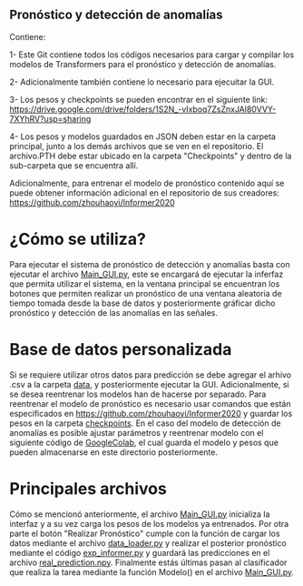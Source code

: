 ## Pronóstico y detección de anomalías

Contiene:

1- Este Git contiene todos los códigos necesarios para cargar y compilar los modelos de Transformers para el pronóstico y detección de anomalías. 

2- Adicionalmente también contiene lo necesario para ejecuitar la GUI.

3- Los pesos y checkpoints se pueden encontrar en el siguiente link: https://drive.google.com/drive/folders/1S2N_-vIxboq7ZsZnxJAl80VVY-7XYhRV?usp=sharing

4- Los pesos y modelos guardados en JSON deben estar en la carpeta principal, junto a los demás archivos que se ven en el repositorio. El archivo.PTH debe estar ubicado      en la carpeta "Checkpoints" y dentro de la sub-carpeta que se encuentra allí.

Adicionalmente, para entrenar el modelo de pronóstico contenido aquí se puede obtener información adicional en el repositorio de sus creadores: https://github.com/zhouhaoyi/Informer2020

# ¿Cómo se utiliza?

Para ejecutar el sistema de pronóstico de detección y anomalías basta con ejecutar el archivo [Main_GUI.py](/Main_GUi.py), este se encargará de ejecutar la inferfaz que permita utilizar el sistema, en la ventana principal se encuentran los botones que permiten realizar un pronóstico de una ventana aleatoria de tiempo tomada desde la base de datos y posteriormente gráficar dicho pronóstico y detección de las anomalías en las señales.

# Base de datos personalizada

Si se requiere utilizar otros datos para predicción se debe agregar el arhivo .csv a la carpeta [data](/data/ETT/), y posteriormente ejecutar la GUI. Adicionalmente, si se desea reentrenar los modelos han de hacerse por separado. Para reentrenar el modelo de pronóstico es necesario usar comandos que están especificados en https://github.com/zhouhaoyi/Informer2020 y guardar los pesos en la carpeta [checkpoints](/checkpoints/informer_custom_ftM_sl96_ll48_pl24_dm512_nh8_el2_dl1_df2048_atprob_fc5_ebtimeF_dtTrue_mxTrue_test_0/). En el caso del modelo de detección de anomalías es posible ajustar parámetros y reentrenar modelo con el siguiente código de [GoogleColab](https://colab.research.google.com/drive/1Yini-tKGZ8_x9QohfvgElqLnFvwfBAqN?authuser=1), el cual guarda el modelo y pesos que pueden almacenarse en este directorio posteriormente.

# Principales archivos

Cómo se mencionó anteriormente, el archivo [Main_GUI.py](/Main_GUi.py) inicializa la interfaz y a su vez carga los pesos de los modelos ya entrenados. Por otra parte el botón "Realizar Pronóstico" cumple con la función de cargar los datos mediante el archivo [data_loader.py](/data/data_loader.py) y realizar el posterior pronóstico mediante el código [exp_informer.py](/exp/exp_informer.py) y guardará las predicciones en el archivo [real_prediction.npy](/results/informer_custom_ftM_sl96_ll48_pl24_dm512_nh8_el2_dl1_df2048_atprob_fc5_ebtimeF_dtTrue_mxTrue_test_0/real_prediction.npy). Finalmente estás últimas pasan al clasificador que realiza la tarea mediante la función Modelo() en el archivo [Main_GUI.py](/Main_GUi.py).
